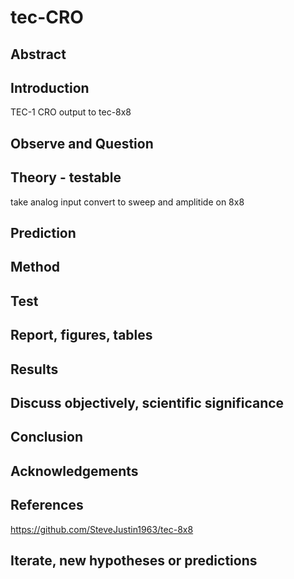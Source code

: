 # tec-CRO




## Abstract

## Introduction 
TEC-1 CRO output to tec-8x8



## Observe and Question 

## Theory - testable
take analog input convert to sweep and amplitide on 8x8


## Prediction



## Method 

## Test

## Report, figures, tables

## Results

## Discuss objectively, scientific significance 

## Conclusion 

## Acknowledgements

## References

https://github.com/SteveJustin1963/tec-8x8

## Iterate, new hypotheses or predictions

